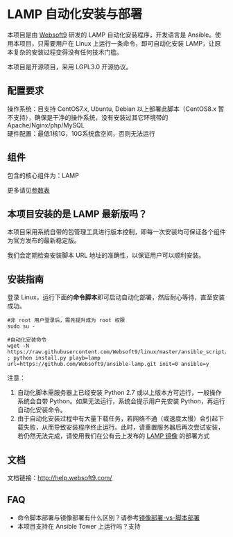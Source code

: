 # LAMP 自动化安装与部署

本项目是由 [Websoft9](http://www.websoft9.com) 研发的 LAMP 自动化安装程序，开发语言是 Ansible。使用本项目，只需要用户在 Linux 上运行一条命令，即可自动化安装 LAMP，让原本复杂的安装过程变得没有任何技术门槛。  

本项目是开源项目，采用 LGPL3.0 开源协议。

## 配置要求

操作系统：目支持 CentOS7.x, Ubuntu, Debian 以上部署此脚本（CentOS8.x 暂不支持），确保是干净的操作系统，没有安装过其它环境带的Apache/Nginx/php/MySQL   
硬件配置：最低1核1G，10G系统盘空间，否则无法运行

## 组件

包含的核心组件为：LAMP

更多请见[参数表](/docs/zh/stack-components.md)

## 本项目安装的是 LAMP 最新版吗？

本项目采用系统自带的包管理工具进行版本控制，即每一次安装均可保证各个组件为官方发布的最新稳定版。

我们会定期检查安装脚本 URL 地址的准确性，以保证用户可以顺利安装。

## 安装指南

登录 Linux，运行下面的**命令脚本**即可启动自动化部署，然后耐心等待，直至安装成功。

```
#非 root 用户登录后，需先提升成为 root 权限
sudo su -

#自动化安装命令
wget -N https://raw.githubusercontent.com/Websoft9/linux/master/ansible_script/install.py ; python install.py playb=lamp url=https://github.com/Websoft9/ansible-lamp.git init=0 ansible=y

```

注意：  

1. 自动化脚本需服务器上已经安装 Python 2.7 或以上版本方可运行，一般操作系统会自带 Python。如果无法运行，系统会提示用户先安装 Python，再运行自动化安装命令。
2. 由于自动化安装过程中有大量下载任务，若网络不通（或速度太慢）会引起下载失败，从而导致安装程序终止运行。此时，请重置服务器后再次尝试安装，若仍然无法完成，请使用我们在公有云上发布的 [LAMP 镜像](https://apps.websoft9.com/lamp) 的部署方式


## 文档

文档链接：http://help.websoft9.com/

## FAQ

- 命令脚本部署与镜像部署有什么区别？请参考[镜像部署-vs-脚本部署](https://support.websoft9.com/docs/faq/zh/bz-product.html#镜像部署-vs-脚本部署)
- 本项目支持在 Ansible Tower 上运行吗？支持

